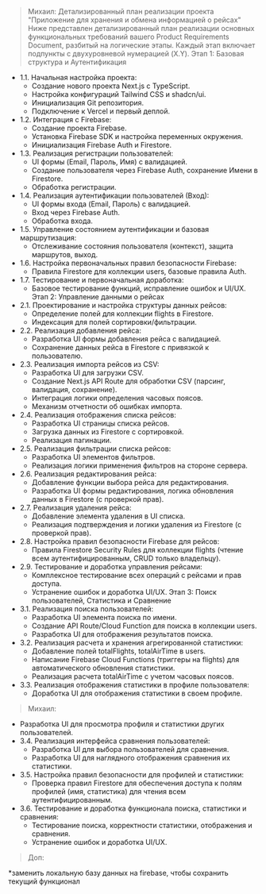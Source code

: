 > Михаил:
Детализированный план реализации проекта "Приложение для хранения и обмена информацией о рейсах"
Ниже представлен детализированный план реализации основных функциональных требований вашего Product Requirements Document, разбитый на логические этапы. Каждый этап включает подпункты с двухуровневой нумерацией (X.Y).
Этап 1: Базовая структура и Аутентификация
 * 1.1. Начальная настройка проекта:
   * Создание нового проекта Next.js с TypeScript.
   * Настройка конфигураций Tailwind CSS и shadcn/ui.
   * Инициализация Git репозитория.
   * Подключение к Vercel и первый деплой.
 * 1.2. Интеграция с Firebase:
   * Создание проекта Firebase.
   * Установка Firebase SDK и настройка переменных окружения.
   * Инициализация Firebase Auth и Firestore.
 * 1.3. Реализация регистрации пользователей:
   * UI формы (Email, Пароль, Имя) с валидацией.
   * Создание пользователя через Firebase Auth, сохранение Имени в Firestore.
   * Обработка регистрации.
 * 1.4. Реализация аутентификации пользователей (Вход):
   * UI формы входа (Email, Пароль) с валидацией.
   * Вход через Firebase Auth.
   * Обработка входа.
 * 1.5. Управление состоянием аутентификации и базовая маршрутизация:
   * Отслеживание состояния пользователя (контекст), защита маршрутов, выход.
 * 1.6. Настройка первоначальных правил безопасности Firebase:
   * Правила Firestore для коллекции users, базовые правила Auth.
 * 1.7. Тестирование и первоначальная доработка:
   * Базовое тестирование функций, исправление ошибок и UI/UX.
Этап 2: Управление данными о рейсах
 * 2.1. Проектирование и настройка структуры данных рейсов:
   * Определение полей для коллекции flights в Firestore.
   * Индексация для полей сортировки/фильтрации.
 * 2.2. Реализация добавления рейса:
   * Разработка UI формы добавления рейса с валидацией.
   * Сохранение данных рейса в Firestore с привязкой к пользователю.
 * 2.3. Реализация импорта рейсов из CSV:
   * Разработка UI для загрузки CSV.
   * Создание Next.js API Route для обработки CSV (парсинг, валидация, сохранение).
   * Интеграция логики определения часовых поясов.
   * Механизм отчетности об ошибках импорта.
 * 2.4. Реализация отображения списка рейсов:
   * Разработка UI страницы списка рейсов.
   * Загрузка данных из Firestore с сортировкой.
   * Реализация пагинации.
 * 2.5. Реализация фильтрации списка рейсов:
   * Разработка UI элементов фильтров.
   * Реализация логики применения фильтров на стороне сервера.
 * 2.6. Реализация редактирования рейса:
   * Добавление функции выбора рейса для редактирования.
   * Разработка UI формы редактирования, логика обновления данных в Firestore (с проверкой прав).
 * 2.7. Реализация удаления рейса:
   * Добавление элемента удаления в UI списка.
   * Реализация подтверждения и логики удаления из Firestore (с проверкой прав).
 * 2.8. Настройка правил безопасности Firebase для рейсов:
   * Правила Firestore Security Rules для коллекции flights (чтение всем аутентифицированным, CRUD только владельцу).
 * 2.9. Тестирование и доработка управления рейсами:
   * Комплексное тестирование всех операций с рейсами и прав доступа.
   * Устранение ошибок и доработка UI/UX.
Этап 3: Поиск пользователей, Статистика и Сравнение
 * 3.1. Реализация поиска пользователей:
   * Разработка UI элемента поиска по имени.
   * Создание API Route/Cloud Function для поиска в коллекции users.
   * Разработка UI для отображения результатов поиска.
 * 3.2. Реализация расчета и хранения агрегированной статистики:
   * Добавление полей totalFlights, totalAirTime в users.
   * Написание Firebase Cloud Functions (триггеры на flights) для автоматического обновления статистики.
   * Реализация расчета totalAirTime с учетом часовых поясов.
 * 3.3. Реализация отображения статистики в профиле пользователя:
   * Доработка UI для отображения статистики в своем профиле.

> Михаил:
* Разработка UI для просмотра профиля и статистики других пользователей.
 * 3.4. Реализация интерфейса сравнения пользователей:
   * Разработка UI для выбора пользователей для сравнения.
   * Разработка UI для наглядного отображения сравнения их статистики.
 * 3.5. Настройка правил безопасности для профилей и статистики:
   * Проверка правил Firestore для обеспечения доступа к полям профилей (имя, статистика) для чтения всем аутентифицированным.
 * 3.6. Тестирование и доработка функционала поиска, статистики и сравнения:
   * Тестирование поиска, корректности статистики, отображения и сравнения.
   * Устранение ошибок и доработка UI/UX.


 >Доп:

  *заменить локальную базу данных на firebase, чтобы сохранить текущий функционал